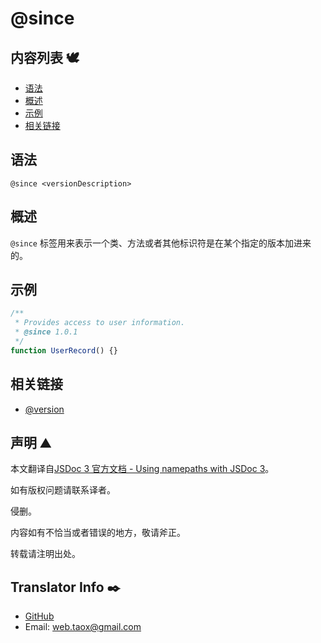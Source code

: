 # @since

## 内容列表 🕊️

* [语法](#syntax "syntax")
* [概述](#overview "overview")
* [示例](#examples "examples")
* [相关链接](#related "related links")

## <span id="syntax">语法</span>

```jsdoc
@since <versionDescription>
```
## <span id="overview">概述</span>

`@since` 标签用来表示一个类、方法或者其他标识符是在某个指定的版本加进来的。

## <span id="examples">示例</span>

```javascript
/**
 * Provides access to user information.
 * @since 1.0.1
 */
function UserRecord() {}
```

## <span id="related">相关链接</span>

* [@version](https://ninjiahub.github.io/JSDoc/docs/tags/version "tag @version")

## 声明 ⛰️

本文翻译自[JSDoc 3 官方文档 - Using namepaths with JSDoc 3](http://usejsdoc.org/about-namepaths.html "namepaths")。

如有版权问题请联系译者。

侵删。

内容如有不恰当或者错误的地方，敬请斧正。

转载请注明出处。

## Translator Info ✒️

* [GitHub](https://github.com/Tao-Quixote)
* Email: <web.taox@gmail.com>